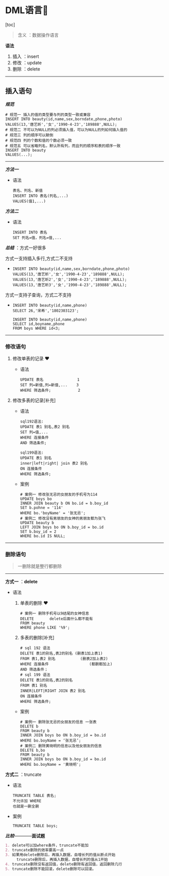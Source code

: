 # DML语言🌟

[toc]

> 含义 ：数据操作语言



**语法**

1. 插入 ：insert
2. 修改 ：update
3. 删除 ：delete

---

## 插入语句

***规范***

```mysql
# 规范一 插入的值的类型要与列的类型一致或兼容
INSERT INTO beauty(id,name,sex,borndate,phone,photo)
VALUES(13,'唐艺昕','女','1990-4-23','189888',NULL);
# 规范二 不可以为NULL的列必须插入值，可以为NULL的列如何插入值的
# 规范三 列的顺序可以颠倒
# 规范四 列的个数和值的个数必须一致
# 规范五 可以省略列名，默认所有列，而且列的顺序和表的顺序一致
INSERT INTO beauty
VALUES(...);
```

---

***方法一***

- 语法

  ```mysql
  表名、列名、新值
  INSERT INTO 表名(列名,...)
  VALUES(值1,...)
  ```

***方法二***

- 语法

  ```mysql
  INSERT INTO 表名
  SET 列名=值，列名=值,...
  ```

***总结*** ：方式一好很多

方式一支持插入多行,方式二不支持

- ```mysql
  INSERT INTO beauty(id,name,sex,borndate,phone,photo)
  VALUES(13,'唐艺昕','女','1990-4-23','189888',NULL);
  VALUES(13,'唐艺昕2','女','1990-4-23','189888',NULL);
  VALUES(13,'唐艺昕3','女','1990-4-23','189888',NULL);
  ```

方式一支持子查询，方式二不支持

- ```mysql
  INSERT INTO beauty(id,name,phone)
  SELECT 26,'宋希','1802303123';
  
  INSERT INTO beauty(id,name,phone)
  SELECT id,boyname,phone
  FROM boys WHERE id<3;
  ```

---

### 修改语句

1. 修改单表的记录 ❤️

   - 语法

     ```mysql
     UPDATE 表名               1
     SET 列=新值,列=新值,...    3
     WHERE 筛选条件;            2
     ```

2. 修改多表的记录[补充]

   - 语法

     ```mysql
     sql192语法:
     UPDATE 表1 别名,表2 别名
     SET 列=值,...
     WHERE 连接条件
     AND 筛选条件;
     
     sql199语法:
     UPDATE 表1 别名
     inner|left|right| join 表2 别名
     ON 连接条件
     WHERE 筛选条件;
     ```

   - 案例

     ```mysql
     # 案例一 修改张无忌的女朋友的手机号为114
     UPDATE boys bo
     INNER JOIN beauty b ON bo.id = b.boy_id
     SET b.pohne = '114'
     WHERE bo.'boyName' = '张无忌';
     # 案例二 修改没有男朋友的女神的男朋友都为张飞
     UPDATE beauty b
     LEFT JOIN boys bo ON b.boy_id = bo.id
     SET b.boy_id = 2
     WHERE bo.id IS NULL;
     ```

---

### 删除语句

> 一删除就是整行都删除

---

**方式一** ：**delete**

- 语法

  1. 单表的删除 ❤️

     ```mysql
     # 案例一 删除手机号以9结尾的女神信息
     DELETE       delete后面什么都不能有
     FROM beauty
     WHERE phone LIKE '%9';
     ```

  2. 多表的删除[补充]

     ```mysql
     # sql 192 语法
     DELETE 表1的别名,表2的别名 (删表1加上表1)
     FROM 表1,表2 别名 			 (删表2加上表2)
     WHERE 连接条件					 (都删都加上)
     AND 筛选条件；
     # sql 199 语法
     DELETE 表1的别名,表2的别名
     FROM 表1 别名
     INNER|LEFT|RIGHT JOIN 表2 别名
     ON 连接条件
     WHERE 筛选条件;
     ```

  - 案例

    ```mysql
    # 案例一 删除张无忌的女朋友的信息 一张表
    DELETE b
    FROM beauty b
    INNER JOIN boys bo ON b.boy_id = bo.id
    WHERE bo.boyName = ‘张无忌’;
    # 案例二 删除黄晓明的信息以及他女朋友的信息
    DELETE b,bo
    FROM beauty b
    INNER JOIN boys bo ON b.boy_id = bo.id
    WHERE bo.boyName = '黄晓明';
    ```

**方式二** ：truncate

- 语法

  ```mysql
  TRUNCATE TABLE 表名;
  不允许加 WHERE
  也就是一删全删
  ```

- 案例

  ```mysql
  TRUNCATE TABLE boys;
  ```

***比较***————**面试题**

```markdown
1. delete可以加where条件，truncate不能加
2. truncate删除的效率要高一点
3. 如果用delete删除后，再插入数据，自增长列的值从断点开始
 	 truncate删除后，再插入数据，自增长列的值从1开始
4. truncate删除没有返回值，delete删除有返回值，返回删除几行
5. truncate删除不能回滚，delete删除可以回滚。
```

